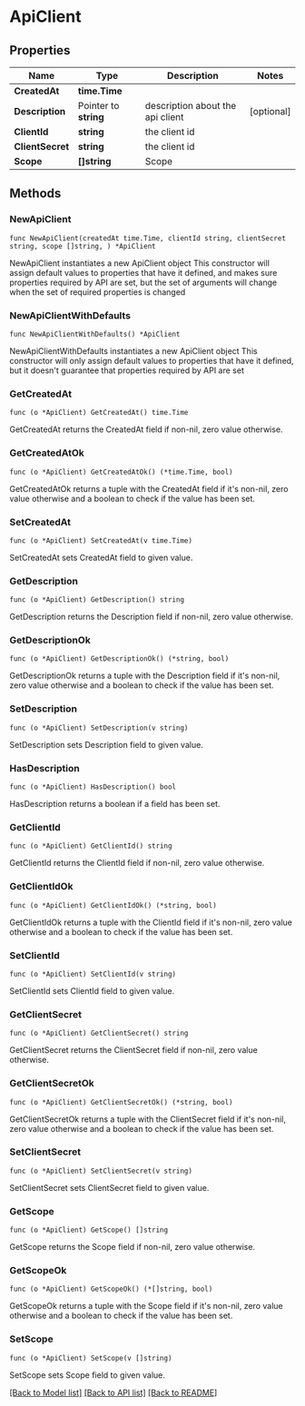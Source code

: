 # ApiClient

## Properties

Name | Type | Description | Notes
------------ | ------------- | ------------- | -------------
**CreatedAt** | **time.Time** |  | 
**Description** | Pointer to **string** | description about the api client | [optional] 
**ClientId** | **string** | the client id | 
**ClientSecret** | **string** | the client id | 
**Scope** | **[]string** | Scope | 

## Methods

### NewApiClient

`func NewApiClient(createdAt time.Time, clientId string, clientSecret string, scope []string, ) *ApiClient`

NewApiClient instantiates a new ApiClient object
This constructor will assign default values to properties that have it defined,
and makes sure properties required by API are set, but the set of arguments
will change when the set of required properties is changed

### NewApiClientWithDefaults

`func NewApiClientWithDefaults() *ApiClient`

NewApiClientWithDefaults instantiates a new ApiClient object
This constructor will only assign default values to properties that have it defined,
but it doesn't guarantee that properties required by API are set

### GetCreatedAt

`func (o *ApiClient) GetCreatedAt() time.Time`

GetCreatedAt returns the CreatedAt field if non-nil, zero value otherwise.

### GetCreatedAtOk

`func (o *ApiClient) GetCreatedAtOk() (*time.Time, bool)`

GetCreatedAtOk returns a tuple with the CreatedAt field if it's non-nil, zero value otherwise
and a boolean to check if the value has been set.

### SetCreatedAt

`func (o *ApiClient) SetCreatedAt(v time.Time)`

SetCreatedAt sets CreatedAt field to given value.


### GetDescription

`func (o *ApiClient) GetDescription() string`

GetDescription returns the Description field if non-nil, zero value otherwise.

### GetDescriptionOk

`func (o *ApiClient) GetDescriptionOk() (*string, bool)`

GetDescriptionOk returns a tuple with the Description field if it's non-nil, zero value otherwise
and a boolean to check if the value has been set.

### SetDescription

`func (o *ApiClient) SetDescription(v string)`

SetDescription sets Description field to given value.

### HasDescription

`func (o *ApiClient) HasDescription() bool`

HasDescription returns a boolean if a field has been set.

### GetClientId

`func (o *ApiClient) GetClientId() string`

GetClientId returns the ClientId field if non-nil, zero value otherwise.

### GetClientIdOk

`func (o *ApiClient) GetClientIdOk() (*string, bool)`

GetClientIdOk returns a tuple with the ClientId field if it's non-nil, zero value otherwise
and a boolean to check if the value has been set.

### SetClientId

`func (o *ApiClient) SetClientId(v string)`

SetClientId sets ClientId field to given value.


### GetClientSecret

`func (o *ApiClient) GetClientSecret() string`

GetClientSecret returns the ClientSecret field if non-nil, zero value otherwise.

### GetClientSecretOk

`func (o *ApiClient) GetClientSecretOk() (*string, bool)`

GetClientSecretOk returns a tuple with the ClientSecret field if it's non-nil, zero value otherwise
and a boolean to check if the value has been set.

### SetClientSecret

`func (o *ApiClient) SetClientSecret(v string)`

SetClientSecret sets ClientSecret field to given value.


### GetScope

`func (o *ApiClient) GetScope() []string`

GetScope returns the Scope field if non-nil, zero value otherwise.

### GetScopeOk

`func (o *ApiClient) GetScopeOk() (*[]string, bool)`

GetScopeOk returns a tuple with the Scope field if it's non-nil, zero value otherwise
and a boolean to check if the value has been set.

### SetScope

`func (o *ApiClient) SetScope(v []string)`

SetScope sets Scope field to given value.



[[Back to Model list]](../README.md#documentation-for-models) [[Back to API list]](../README.md#documentation-for-api-endpoints) [[Back to README]](../README.md)


